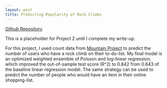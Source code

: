 ```yaml
---
layout: post
title: Predicting Popularity of Rock Climbs
---
```


[Github Repository](https://github.com/harrisonized/predicting-popularity-of-rock-climbs-regression)

This is a placeholder for Project 2 until I complete my write-up.

For this project, I used count data from [Mountain Project](https://www.mountainproject.com/) to predict the number of users who have a rock climb on their to-do-list. My final model is an optimized weighted ensemble of Poisson and log-linear regression, which improved the out-of-sample test score (R^2) to 0.842 from 0.643 of the baseline linear regression model. The same strategy can be used to predict the number of people who would have an item in their online shopping-list.